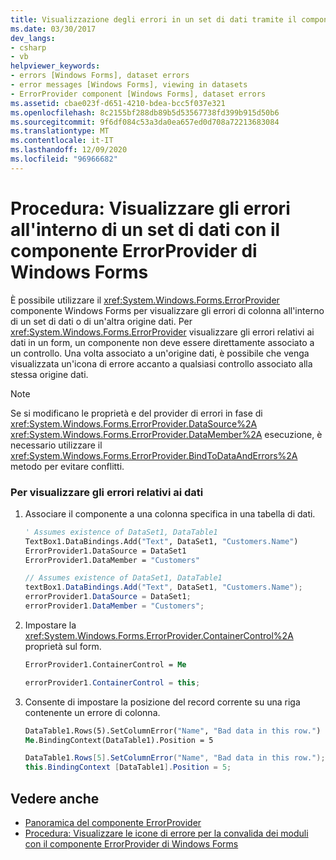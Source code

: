 ```yaml
---
title: Visualizzazione degli errori in un set di dati tramite il componente ErrorProvider
ms.date: 03/30/2017
dev_langs:
- csharp
- vb
helpviewer_keywords:
- errors [Windows Forms], dataset errors
- error messages [Windows Forms], viewing in datasets
- ErrorProvider component [Windows Forms], dataset errors
ms.assetid: cbae023f-d651-4210-bdea-bcc5f037e321
ms.openlocfilehash: 8c2155bf288db89b5d53567738fd399b915d50b6
ms.sourcegitcommit: 9f6df084c53a3da0ea657ed0d708a72213683084
ms.translationtype: MT
ms.contentlocale: it-IT
ms.lasthandoff: 12/09/2020
ms.locfileid: "96966682"
---
```

# <a name="how-to-view-errors-within-a-dataset-with-the-windows-forms-errorprovider-component"></a>Procedura: Visualizzare gli errori all'interno di un set di dati con il componente ErrorProvider di Windows Forms
È possibile utilizzare il <xref:System.Windows.Forms.ErrorProvider> componente Windows Forms per visualizzare gli errori di colonna all'interno di un set di dati o di un'altra origine dati. Per <xref:System.Windows.Forms.ErrorProvider> visualizzare gli errori relativi ai dati in un form, un componente non deve essere direttamente associato a un controllo. Una volta associato a un'origine dati, è possibile che venga visualizzata un'icona di errore accanto a qualsiasi controllo associato alla stessa origine dati.  
  
> [!NOTE]
> Se si modificano le proprietà e del provider di errori in fase di <xref:System.Windows.Forms.ErrorProvider.DataSource%2A> <xref:System.Windows.Forms.ErrorProvider.DataMember%2A> esecuzione, è necessario utilizzare il <xref:System.Windows.Forms.ErrorProvider.BindToDataAndErrors%2A> metodo per evitare conflitti.  
  
### <a name="to-display-data-errors"></a>Per visualizzare gli errori relativi ai dati  
  
1. Associare il componente a una colonna specifica in una tabella di dati.  
  
    ```vb  
    ' Assumes existence of DataSet1, DataTable1  
    TextBox1.DataBindings.Add("Text", DataSet1, "Customers.Name")  
    ErrorProvider1.DataSource = DataSet1  
    ErrorProvider1.DataMember = "Customers"  
    ```  
  
    ```csharp  
    // Assumes existence of DataSet1, DataTable1  
    textBox1.DataBindings.Add("Text", DataSet1, "Customers.Name");  
    errorProvider1.DataSource = DataSet1;  
    errorProvider1.DataMember = "Customers";  
    ```  
  
2. Impostare la <xref:System.Windows.Forms.ErrorProvider.ContainerControl%2A> proprietà sul form.  
  
    ```vb  
    ErrorProvider1.ContainerControl = Me  
    ```  
  
    ```csharp  
    errorProvider1.ContainerControl = this;  
    ```  
  
3. Consente di impostare la posizione del record corrente su una riga contenente un errore di colonna.  
  
    ```vb  
    DataTable1.Rows(5).SetColumnError("Name", "Bad data in this row.")  
    Me.BindingContext(DataTable1).Position = 5  
    ```  
  
    ```csharp  
    DataTable1.Rows[5].SetColumnError("Name", "Bad data in this row.");  
    this.BindingContext [DataTable1].Position = 5;  
    ```  
  
## <a name="see-also"></a>Vedere anche

- [Panoramica del componente ErrorProvider](errorprovider-component-overview-windows-forms.md)
- [Procedura: Visualizzare le icone di errore per la convalida dei moduli con il componente ErrorProvider di Windows Forms](display-error-icons-for-form-validation-with-wf-errorprovider.md)
